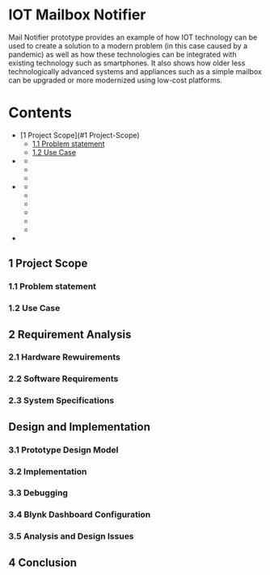 # IOT Mailbox Notifier
Mail Notifier prototype provides an example of how IOT technology can be used to create a
solution to a modern problem (in this case caused by a pandemic) as well as how these
technologies can be integrated with existing technology such as smartphones. It also shows how
older less technologically advanced systems and appliances such as a simple mailbox can be
upgraded or more modernized using low-cost platforms.

# Contents
- [1 Project Scope](#1 Project-Scope)
	* [1.1 Problem statement](#1.1-Project-Scope)
	* [1.2 Use Case](#1.2-Use-Case)
- [](#)
	* [](#)
	* [](#)
	* [](#)
- [](#)
	* [](#)
	* [](#)
	* [](#)
	* [](#)
	* [](#)	
	* [](#)
- [](#)

## 1 Project Scope
### 1.1 Problem statement
### 1.2 Use Case

## 2 Requirement Analysis
### 2.1 Hardware Rewuirements
### 2.2 Software Requirements
### 2.3 System Specifications

## Design and Implementation
### 3.1 Prototype Design Model
### 3.2 Implementation
### 3.3 Debugging
### 3.4 Blynk Dashboard Configuration
### 3.5 Analysis and Design Issues


## 4 Conclusion

